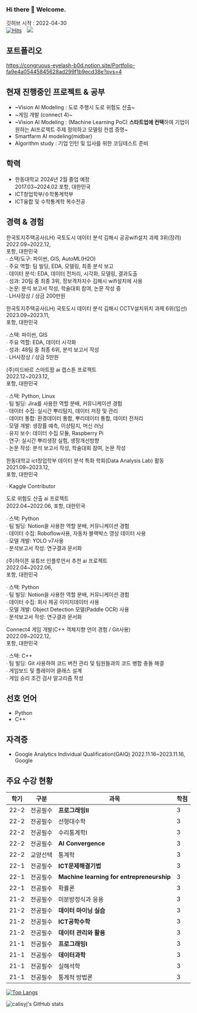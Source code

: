### Hi there 👋 Welcome.   
깃허브 시작 : 2022-04-30  
[![Hits](https://hits.seeyoufarm.com/api/count/incr/badge.svg?url=https%3A%2F%2Fgithub.com%2Fcalisyj%2Fcalisyj%2Fblob%2Fmain%2FREADME.md&count_bg=%2379C83D&title_bg=%23555555&icon=&icon_color=%23E7E7E7&title=hits&edge_flat=false)](https://hits.seeyoufarm.com) <a href="https://www.instagram.com/calisyj/">
    <img 
        src="http://img.shields.io/badge/-calisyj-222222?style=flat&logo=Instagram&link=https://www.instagram.com/calisyj/"
        style="height : auto; margin-left : 10px; margin-right : 10px;"/>
</a>


## 포트폴리오
https://congruous-eyelash-b0d.notion.site/Portfolio-fa9e4a05445845628ad299f1b9ecd38e?pvs=4  
### 


## 현재 진행중인 프로젝트 & 공부
- ~Vision AI Modeling : 도로 주행시 도로 위험도 산출~
- ~게임 개발 (connect 4)~
- ~Vision AI Modeling : (Machine Learning PoC)  **스타트업에 컨택**하여 기업이 원하는 AI프로젝트 주제 정의하고 모델링 컨셉 증명~  
- Smartfarm AI modeling(midbar)
- Algorithm study  : 기업 인턴 및 입사를 위한 코딩테스트 준비  

## 학력
- 한동대학교 2024년 2월 졸업 예정  
2017.03~2024.02 포항, 대한민국
- ICT창업학부/수학통계학부
- ICT융합 및 수학통계학 복수전공


## 경력 & 경험
한국토지주택공사(LH) 국토도시 데이터 분석 김해시 공공wifi설치 과제 3위(장려)  
2022.09~2022.12,   
포항, 대한민국  
∙ 스택/도구: 파이썬, GIS, AutoML(H2O)  
∙ 주요 역할: 팀 빌딩, EDA, 모델링, 최종 분석 보고  
∙ 데이터 분석: EDA, 데이터 전처리, 시각화, 모델링, 결과도출  
∙ 성과: 20팀 중 최종 3위, 정보격차지수 김해시 wifi설치에 사용  
∙ 논문: 분석 보고서 작성, 학술대회 참여, 논문 작성 중  
∙ LH사장상 / 상금 200만원  


한국토지주택공사(LH) 국토도시 데이터 분석 김해시 CCTV설치위치 과제 6위(입선)  
2023.09~2023.11,   
포항, 대한민국  

∙ 스택: 파이썬, GIS  
∙ 주요 역할: EDA, 데이터 시각화  
∙ 성과: 48팀 중 최종 6위, 분석 보고서 작성  
∙ LH사장상 / 상금 5만원  

(주)미드바르 스마트팜 ai 캡스톤 프로젝트  
2022.12~2023.12,   
포항, 대한민국  

∙ 스택: Python, Linux  
∙ 팀 빌딩: Jira를 사용한 역할 분배, 커뮤니케이션 경험  
∙ 데이터 수집: 실시간 뿌리탐지, 데이터 저장 및 관리  
∙ 데이터 통합: 환경데이터 통합, 뿌리데이터 통합, 데이터 전처리  
∙ 모델 개발: 생장률 예측, 이상탐지, 머신 러닝  
∙ 유지 보수: 데이터 수집 모듈, Raspberry Pi  
∙ 연구: 실시간 뿌리생장 실험, 생장개선방향  
∙ 논문 작성: 분석 보고서 작성, 학술대회 참여, 논문 작성  


한동대학교 ict창업학부 데이터 분석 특화 학회(Data Analysis Lab) 활동   
2021.09~2023.12,   
포항, 대한민국  

∙  Kaggle  Contributor  

도로 위험도 산출 ai 프로젝트  
2022.04~2022.06, 
포항, 대한민국  

∙ 스택: Python  
∙ 팀 빌딩: Notion을 사용한 역할 분배, 커뮤니케이션 경험  
∙ 데이터 수집: Roboflow사용, 자동차 블랙박스 영상 데이터 사용  
∙ 모델 개발: YOLO v7사용  
∙ 분석보고서 작성: 연구결과 문서화  
  
(주)하이픈 유튜브 인플루언서 추천 ai 프로젝트  
2022.04~2022.06,   
포항, 대한민국  

∙  스택: Python    
∙ 팀 빌딩: Notion을 사용한 역할 분배, 커뮤니케이션 경험  
∙ 데이터 수집: 회사 제공 이미지데이터 사용  
∙ 모델 개발: Object Detection 모델(Paddle OCR) 사용  
∙ 분석보고서 작성: 연구결과 문서화  

Connect4 게임 개발(C++ 객체지향 언어 경험 / Git사용)  
2022.09~2022.12,   
포항, 대한민국  

∙  스택: C++  
∙ 팀 빌딩: Git 사용하여 코드 버전 관리 및 팀원들과의 코드 병합 충돌 해결  
∙ 게임보드 및 플레이어 클래스 설계  
∙ 게임 승리 조건 검사 알고리즘 작성  








## 선호 언어
- Python
- C++

## 자격증
- Google Analytics Individual Qualification(GAIQ) 2022.11.16~2023.11.16, Google  


## 주요 수강 현황
|학기|구분|과목|학점|
|----|----|----|----|
|22-2|전공필수|**프로그래밍II**|3|
|22-2|전공필수|선형대수학|3|
|22-2|전공필수|수리통계학I|3|
|22-2|전공필수|**AI Convergence**|3|
|22-2|교양선택|통계학|3|
|22-1|전공필수|**ICT문제해결기법**|3|
|22-1|전공필수|**Machine learning for entrepreneurship**|3|
|22-1|전공필수|확률론|3|
|21-2|전공필수|미분방정식과 응용|3|
|21-2|전공필수|**데이터 마이닝 실습**|3|
|21-2|전공필수|**ICT공학수학**|3|
|21-2|전공필수|**데이터 관리와 활용**|3|
|21-1|전공필수|**프로그래밍I**|3|
|21-1|전공필수|**데이터과학**|3|
|21-1|전공필수|실해석학|3|
|21-1|전공필수|통계적 방법론|3|


[![Top Langs](https://github-readme-stats.vercel.app/api/top-langs/?username=calisyj&layout=compact&theme=nord&langs_count=5)](https://github.com/anuraghazra/github-readme-stats)

<!--
**calisyj/calisyj** is a ✨ _special_ ✨ repository because its `README.md` (this file) appears on your GitHub profile.

Here are some ideas to get you started:

- 🔭 I’m currently working on ...
- 🌱 I’m currently learning ...
- 👯 I’m looking to collaborate on ...
- 🤔 I’m looking for help with ...
- 💬 Ask me about ...
- 📫 How to reach me: ...
- 😄 Pronouns: ...
- ⚡ Fun fact: ...
-->


![calisyj's GitHub stats](https://github-readme-stats.vercel.app/api?username=calisyj&show_icons=true&theme=nord)
